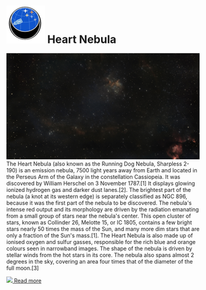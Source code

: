 # ![](../Imaging//Common/pyl-tiny.png) Heart Nebula
![IMG](../Imaging//HD/Heart_Nebula.jpg)
The Heart Nebula (also known as the Running Dog Nebula, Sharpless 2-190) is an emission nebula, 7500 light years away from Earth and located in the Perseus Arm of the Galaxy in the constellation Cassiopeia. It was discovered by William Herschel on 3 November 1787.[1] It displays glowing ionized hydrogen gas and darker dust lanes.[2]. The brightest part of the nebula (a knot at its western edge) is separately classified as NGC 896, because it was the first part of the nebula to be discovered. The nebula's intense red output and its morphology are driven by the radiation emanating from a small group of stars near the nebula's center. This open cluster of stars, known as Collinder 26, Melotte 15, or IC 1805, contains a few bright stars nearly 50 times the mass of the Sun, and many more dim stars that are only a fraction of the Sun's mass.[1]. The Heart Nebula is also made up of ionised oxygen and sulfur gasses, responsible for the rich blue and orange colours seen in narrowband images. The shape of the nebula is driven by stellar winds from the hot stars in its core. The nebula also spans almost 2 degrees in the sky, covering an area four times that of the diameter of the full moon.[3]

[![](/home/lcv/Dropbox/AstroPhotography//Imaging//Common/Wikipedia.png) Read more](https://en.wikipedia.org/wiki/Heart_Nebula)
